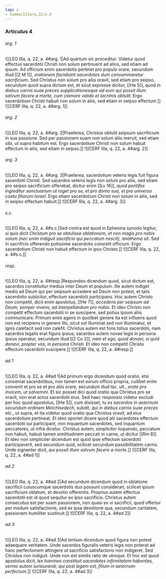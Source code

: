 ```yaml
---
tags : 
- Summa/IIIa/q.22/a.4
---
```


### Articulus 4

###### arg. 1
![[LEO IIIa, q. 22, a. 4#arg. 1|Ad quartum sic proceditur. Videtur quod effectus sacerdotii Christi non solum pertinuerit ad alios, sed etiam ad ipsum. Ad officium enim sacerdotis pertinet pro populo orare, secundum illud [[2 M 1]], *orationem faciebant sacerdotes dum consummaretur sacrificium*. Sed Christus non solum pro aliis oravit, sed etiam pro seipso, secundum quod supra dictum est, et sicut expresse dicitur, [[He 5]], quod *in diebus carnis suae preces supplicationesque ad eum qui possit illum salvum facere a morte, cum clamore valido et lacrimis obtulit*. Ergo sacerdotium Christi habuit non solum in aliis, sed etiam in seipso effectum.]]
![[CERF IIIa, q. 22, a. 4#arg. 1]]

###### arg. 2
![[LEO IIIa, q. 22, a. 4#arg. 2|Praeterea, Christus obtulit seipsum sacrificium in sua passione. Sed per passionem suam non solum aliis meruit, sed etiam sibi, ut supra habitum est. Ergo sacerdotium Christi non solum habuit effectum in aliis, sed etiam in seipso.]]
![[CERF IIIa, q. 22, a. 4#arg. 2]]

###### arg. 3
![[LEO IIIa, q. 22, a. 4#arg. 3|Praeterea, sacerdotium veteris legis fuit figura sacerdotii Christi. Sed sacerdos veteris legis non solum pro aliis, sed etiam pro seipso sacrificium offerebat, dicitur enim [[Lv 16]], quod *pontifex ingreditur sanctuarium ut roget pro se, et pro domo sua, et pro universo coetu filiorum Israel*. Ergo etiam sacerdotium Christi non solum in aliis, sed in seipso effectum habuit.]]
![[CERF IIIa, q. 22, a. 4#arg. 3]]

###### s.c.
![[LEO IIIa, q. 22, a. 4#s.c.|Sed contra est quod in Ephesina synodo legitur, *si quis dicit Christum pro se obtulisse oblationem, et non magis pro nobis solum (nec enim indiguit sacrificio qui peccatum nescit), anathema sit*. Sed in sacrificio offerendo potissime sacerdotis consistit officium. Ergo sacerdotium Christi non habuit effectum in ipso Christo.]]
![[CERF IIIa, q. 22, a. 4#s.c.]]

###### resp.
![[LEO IIIa, q. 22, a. 4#resp.|Respondeo dicendum quod, sicut dictum est, sacerdos constituitur medius inter Deum et populum. Ille autem indiget medio ad Deum qui per seipsum accedere ad Deum non potest, et talis sacerdotio subiicitur, effectum sacerdotii participans. Hoc autem Christo non competit, dicit enim apostolus, [[He 7]], *accedens per seipsum ad Deum, semper vivens, ad interpellandum pro nobis*. Et ideo Christo non competit effectum sacerdotii in se suscipere, sed potius ipsum aliis communicare. Primum enim agens in quolibet genere ita est influens quod non est recipiens in genere illo, sicut sol illuminat sed non illuminatur, et ignis calefacit sed non calefit. Christus autem est fons totius sacerdotii, nam sacerdos legalis erat figura ipsius; sacerdos autem novae legis in persona ipsius operatur, secundum illud [[2 Co 2]], *nam et ego, quod donavi, si quid donavi, propter vos, in persona Christi*. Et ideo non competit Christo effectum sacerdotii suscipere.]]
![[CERF IIIa, q. 22, a. 4#resp.]]

###### ad 1
![[LEO IIIa, q. 22, a. 4#ad 1|Ad primum ergo dicendum quod oratio, etsi conveniat sacerdotibus, non tamen est eorum officio propria, cuilibet enim convenit et pro se et pro aliis orare, secundum illud Iac. ult., *orate pro invicem, ut salvemini*. Et sic posset dici quod oratio qua Christus pro se oravit, non erat actus sacerdotii eius. Sed haec responsio videtur excludi per hoc quod apostolus, [[He 5]], cum dixisset, *tu es sacerdos in aeternum secundum ordinem Melchisedech*, subdit, *qui in diebus carnis suae preces* etc., ut supra, et ita videtur quod oratio qua Christus oravit, ad eius sacerdotium pertineat. Et ideo oportet dicere quod alii sacerdotes effectum sacerdotii sui participant, non inquantum sacerdotes, sed inquantum peccatores, ut infra dicetur. Christus autem, simpliciter loquendo, peccatum non habuit, habuit tamen similitudinem peccati in carne, ut dicitur [[Rm 8]]. Et ideo non simpliciter dicendum est quod ipse effectum sacerdotii participaverit, sed secundum quid, scilicet secundum passibilitatem carnis. Unde signanter dicit, *qui possit illum salvum facere a morte*.]]
![[CERF IIIa, q. 22, a. 4#ad 1]]

###### ad 2
![[LEO IIIa, q. 22, a. 4#ad 2|Ad secundum dicendum quod in oblatione sacrificii cuiuscumque sacerdotis duo possunt considerari, scilicet ipsum sacrificium oblatum, et devotio offerentis. Proprius autem effectus sacerdotii est id quod sequitur ex ipso sacrificio. Christus autem consecutus est per suam passionem, non quasi ex vi sacrificii, quod offertur per modum satisfactionis, sed ex ipsa devotione qua, secundum caritatem, passionem humiliter sustinuit.]]
![[CERF IIIa, q. 22, a. 4#ad 2]]

###### ad 3
![[LEO IIIa, q. 22, a. 4#ad 3|Ad tertium dicendum quod figura non potest adaequare veritatem. Unde sacerdos figuralis veteris legis non poterat ad hanc perfectionem attingere ut sacrificio satisfactorio non indigeret. Sed Christus non indiguit. Unde non est similis ratio de utroque. Et hoc est quod apostolus dicit, *lex homines constituit sacerdotes infirmitatem habentes, sermo autem iurisiurandi, qui post legem est, filium in aeternum perfectum*.]]
![[CERF IIIa, q. 22, a. 4#ad 3]]

